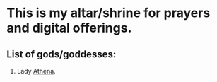 # **This is my altar/shrine for prayers and digital offerings.**


## List of gods/goddesses:
1. Lady [Athena](https://analtartothegods.github.io/Athena).

